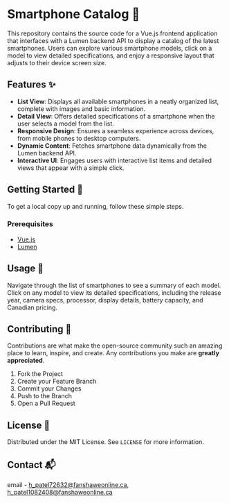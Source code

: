 # Smartphone Catalog 📱

This repository contains the source code for a Vue.js frontend application that interfaces with a Lumen backend API to display a catalog of the latest smartphones. Users can explore various smartphone models, click on a model to view detailed specifications, and enjoy a responsive layout that adjusts to their device screen size.

## Features ✨

- **List View**: Displays all available smartphones in a neatly organized list, complete with images and basic information.
- **Detail View**: Offers detailed specifications of a smartphone when the user selects a model from the list.
- **Responsive Design**: Ensures a seamless experience across devices, from mobile phones to desktop computers.
- **Dynamic Content**: Fetches smartphone data dynamically from the Lumen backend API.
- **Interactive UI**: Engages users with interactive list items and detailed views that appear with a simple click.

## Getting Started 🚀

To get a local copy up and running, follow these simple steps.

### Prerequisites

- [Vue.js](https://vuejs.org/)
- [Lumen](https://lumen.laravel.com/)


## Usage 📖

Navigate through the list of smartphones to see a summary of each model. Click on any model to view its detailed specifications, including the release year, camera specs, processor, display details, battery capacity, and Canadian pricing.

## Contributing 🤝

Contributions are what make the open-source community such an amazing place to learn, inspire, and create. Any contributions you make are **greatly appreciated**.

1. Fork the Project
2. Create your Feature Branch 
3. Commit your Changes 
4. Push to the Branch 
5. Open a Pull Request

## License 📄

Distributed under the MIT License. See `LICENSE` for more information.

## Contact 📬
email - h_patel72632@fanshaweonline.ca, h_patel1082408@fanshaweonline.ca

